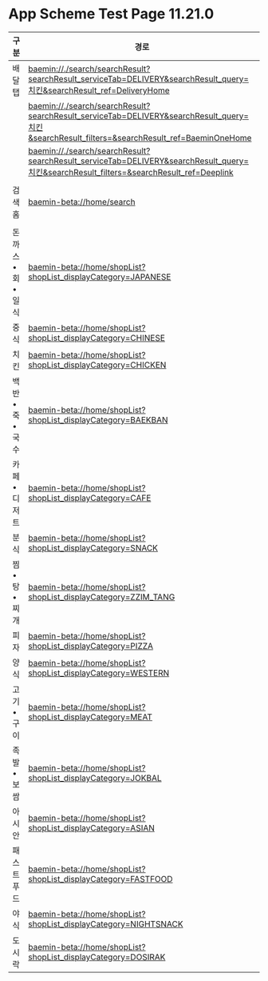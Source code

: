 # App Scheme Test Page 11.21.0 

<html>
  <head></head>
  <body>
    <table class="table table-striped">
    <thead>
    <tr>
        <th scope="col">구분</th>
        <th scope="col">경로</th>
    </tr>
    </thead>
    <tbody>
    <tr>
        <td>
            배달탭
        </td>
        <td>
            <a class="baeminScheme" href="baemin://./search/searchResult?searchResult_serviceTab=DELIVERY&searchResult_query=치킨&searchResult_ref=DeliveryHome">
              baemin://./search/searchResult?searchResult_serviceTab=DELIVERY&searchResult_query=치킨&searchResult_ref=DeliveryHome
          </a>
        </td>
    </tr>
    <tr>
        <td>
        </td>
        <td>
            <a class="baeminScheme" href="baemin://./search/searchResult?searchResult_serviceTab=DELIVERY&searchResult_query=치킨&searchResult_filters=&searchResult_ref=BaeminOneHome">
              baemin://./search/searchResult?searchResult_serviceTab=DELIVERY&searchResult_query=치킨&searchResult_filters=&searchResult_ref=BaeminOneHome
          </a>
        </td>
    </tr>
    <tr>
        <td>
        </td>
        <td>
            <a class="baeminScheme" href="baemin://./search/searchResult?searchResult_serviceTab=DELIVERY&searchResult_query=치킨&searchResult_filters=&searchResult_ref=Deeplink">
              baemin://./search/searchResult?searchResult_serviceTab=DELIVERY&searchResult_query=치킨&searchResult_filters=&searchResult_ref=Deeplink
          </a>
        </td>
    </tr>
    <tr><td></td>
        <td></td>
    </tr>
    <tr>
        <td>
            검색홈
        </td>
        <td>
            <a class="baeminScheme" href="baemin-beta://home/search">
              baemin-beta://home/search
          </a>
        </td>
    </tr>
    <tr><td></td>
        <td></td>
    </tr>
    <tr>
        <td>
            돈까스•회•일식
        </td>
        <td>
            <a class="baeminScheme" href="baemin-beta://home/shopList?shopList_displayCategory=JAPANESE">
              baemin-beta://home/shopList?shopList_displayCategory=JAPANESE
          </a>
        </td>
    </tr>
    <tr>
        <td>
            중식
        </td>
        <td>
            <a class="baeminScheme" href="baemin-beta://home/shopList?shopList_displayCategory=CHINESE">
              baemin-beta://home/shopList?shopList_displayCategory=CHINESE
          </a>
        </td>
    </tr>
    <tr>
        <td>
            치킨
        </td>
        <td>
            <a class="baeminScheme" href="baemin-beta://home/shopList?shopList_displayCategory=CHICKEN">
              baemin-beta://home/shopList?shopList_displayCategory=CHICKEN
          </a>
        </td>
    </tr>
    <tr>
        <td>
            백반•죽•국수
        </td>
        <td>
            <a class="baeminScheme" href="baemin-beta://home/shopList?shopList_displayCategory=BAEKBAN">
              baemin-beta://home/shopList?shopList_displayCategory=BAEKBAN
          </a>
        </td>
    </tr>
    <tr>
        <td>
            카페•디저트
        </td>
        <td>
            <a class="baeminScheme" href="baemin-beta://home/shopList?shopList_displayCategory=CAFE">
              baemin-beta://home/shopList?shopList_displayCategory=CAFE
          </a>
        </td>
    </tr>
    <tr>
        <td>
            분식
        </td>
        <td>
            <a class="baeminScheme" href="baemin-beta://home/shopList?shopList_displayCategory=SNACK">
              baemin-beta://home/shopList?shopList_displayCategory=SNACK
          </a>
        </td>
    </tr>
    <tr>
        <td>
            찜•탕•찌개
        </td>
        <td>
            <a class="baeminScheme" href="baemin-beta://home/shopList?shopList_displayCategory=ZZIM_TANG">
              baemin-beta://home/shopList?shopList_displayCategory=ZZIM_TANG
          </a>
        </td>
    </tr>
    <tr>
        <td>
            피자
        </td>
        <td>
            <a class="baeminScheme" href="baemin-beta://home/shopList?shopList_displayCategory=PIZZA">
              baemin-beta://home/shopList?shopList_displayCategory=PIZZA
          </a>
        </td>
    </tr>
    <tr>
        <td>
            양식
        </td>
        <td>
            <a class="baeminScheme" href="baemin-beta://home/shopList?shopList_displayCategory=WESTERN">
              baemin-beta://home/shopList?shopList_displayCategory=WESTERN
          </a>
        </td>
    </tr>
    <tr>
        <td>
            고기•구이
        </td>
        <td>
            <a class="baeminScheme" href="baemin-beta://home/shopList?shopList_displayCategory=MEAT">
              baemin-beta://home/shopList?shopList_displayCategory=MEAT
          </a>
        </td>
    </tr>
    <tr>
        <td>
            족발•보쌈
        </td>
        <td>
            <a class="baeminScheme" href="baemin-beta://home/shopList?shopList_displayCategory=JOKBAL">
              baemin-beta://home/shopList?shopList_displayCategory=JOKBAL
          </a>
        </td>
    </tr>
    <tr>
        <td>
            아시안
        </td>
        <td>
            <a class="baeminScheme" href="baemin-beta://home/shopList?shopList_displayCategory=ASIAN">
              baemin-beta://home/shopList?shopList_displayCategory=ASIAN
          </a>
        </td>
    </tr>
    <tr>
        <td>
            패스트푸드
        </td>
        <td>
            <a class="baeminScheme" href="baemin-beta://home/shopList?shopList_displayCategory=FASTFOOD">
              baemin-beta://home/shopList?shopList_displayCategory=FASTFOOD
          </a>
        </td>
    </tr>
    <tr>
        <td>
            야식
        </td>
        <td>
            <a class="baeminScheme" href="baemin-beta://home/shopList?shopList_displayCategory=NIGHTSNACK">
              baemin-beta://home/shopList?shopList_displayCategory=NIGHTSNACK
          </a>
        </td>
    </tr>
    <tr>
        <td>
            도시락
        </td>
        <td>
            <a class="baeminScheme" href="baemin-beta://home/shopList?shopList_displayCategory=DOSIRAK">
              baemin-beta://home/shopList?shopList_displayCategory=DOSIRAK
          </a>
        </td>
    </tr>
    </tbody>
  
